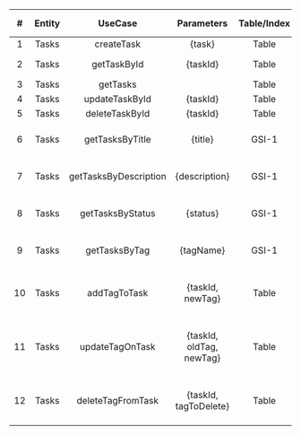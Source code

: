 | # | Entity | UseCase | Parameters | Table/Index | API & Key Conditions |
|:-:|:-:|:-:|:-:|:-:|:-:|
|1|Tasks|createTask|{task}|Table|Query on PK|
|2|Tasks|getTaskById|{taskId}|Table|GetItem(PK = :taskId)|
|3|Tasks|getTasks||Table|Query on PK|
|4|Tasks|updateTaskById|{taskId}|Table|UpdateItem|
|5|Tasks|deleteTaskById|{taskId}|Table|DeleteItem|
|6|Tasks|getTasksByTitle|{title}|GSI-1|Query(GSI-1-PK  = :title)|
|7|Tasks|getTasksByDescription|{description}|GSI-1|Query(GSI-1-PK  = :description)|
|8|Tasks|getTasksByStatus|{status}|GSI-1|Query(GSI-1-PK  = :status)|
|9|Tasks|getTasksByTag|{tagName}|GSI-1|Query(GSI-1-PK  = :tagName)|
|10|Tasks|addTagToTask|{taskId, newTag}|Table|UpdateItem - Add newTag to Tag list|
|11|Tasks|updateTagOnTask|{taskId, oldTag, newTag}|Table|UpdateItem - Replace oldTag with newTag in Tag list|
|12|Tasks|deleteTagFromTask|{taskId, tagToDelete}|Table|UpdateItem - Remove tag from Tag list|

